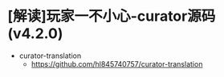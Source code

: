 # [解读]玩家一不小心-curator源码(v4.2.0)

- curator-translation
  - https://github.com/hl845740757/curator-translation